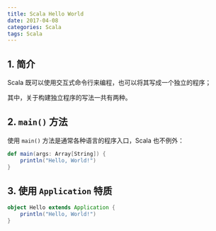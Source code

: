 ```yaml
---
title: Scala Hello World
date: 2017-04-08
categories: Scala
tags: Scala
---
```


## 1. 简介

Scala 既可以使用交互式命令行来编程，也可以将其写成一个独立的程序；

其中，关于构建独立程序的写法一共有两种。

<!-- more -->## 2. `main()` 方法

使用 `main()` 方法是通常各种语言的程序入口，Scala 也不例外：

```scala
def main(args: Array[String]) {
    println("Hello, World!")
}
```

## 3. 使用 `Application` 特质

```scala
object Hello extends Application {
    println("Hello, World!")
}
```
